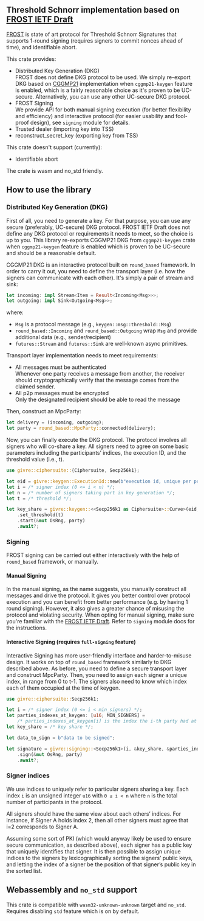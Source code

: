## Threshold Schnorr implementation based on [FROST IETF Draft][draft]

[FROST][draft] is state of art protocol for Threshold Schnorr Signatures that supports 1-round signing (requires
signers to commit nonces ahead of time), and identifiable abort.

This crate provides:
* Distributed Key Generation (DKG) \
  FROST does not define DKG protocol to be used. We simply re-export DKG based on [CGGMP21] implementation
  when `cggmp21-keygen` feature is enabled, which is a fairly reasonable choice as it's proven to be UC-secure.
  Alternatively, you can use any other UC-secure DKG protocol.
* FROST Signing \
  We provide API for both manual signing execution (for better flexibility and efficiency) and interactive protocol
  (for easier usability and fool-proof design), see `signing` module for details.
* Trusted dealer (importing key into TSS)
* reconstruct_secret_key (exporting key from TSS)

This crate doesn't support (currently):
* Identifiable abort

The crate is wasm and no_std friendly.

## How to use the library

### Distributed Key Generation (DKG)
First of all, you need to generate a key. For that purpose, you can use any secure
(preferably, UC-secure) DKG protocol. FROST IETF Draft does not define any DKG
protocol or requirements it needs to meet, so the choice is up to you. This library
re-exports CGGMP21 DKG from `cggmp21-keygen` crate when `cggmp21-keygen` feature
is enabled which is proven to be UC-secure and should be a reasonable default.

CGGMP21 DKG is an interactive protocol built on `round_based` framework. In order
to carry it out, you need to define the transport layer (i.e. how the signers can
communicate with each other). It's simply a pair of stream and sink:

```rust
let incoming: impl Stream<Item = Result<Incoming<Msg>>>;
let outgoing: impl Sink<Outgoing<Msg>>;
```

where:
* `Msg` is a protocol message (e.g., `keygen::msg::threshold::Msg`)
* `round_based::Incoming` and `round_based::Outgoing` wrap `Msg` and provide additional data (e.g., sender/recipient)
* `futures::Stream` and `futures::Sink` are well-known async primitives.


Transport layer implementation needs to meet requirements:
* All messages must be authenticated \
  Whenever one party receives a message from another, the receiver should cryptographically
  verify that the message comes from the claimed sender.
* All p2p messages must be encrypted \
  Only the designated recipient should be able to read the message

Then, construct an MpcParty:
```rust
let delivery = (incoming, outgoing);
let party = round_based::MpcParty::connected(delivery);
```

Now, you can finally execute the DKG protocol. The protocol involves all signers
who will co-share a key. All signers need to agree on some basic parameters including
the participants’ indices, the execution ID, and the threshold value (i.e., t).
```rust
use givre::ciphersuite::{Ciphersuite, Secp256k1};

let eid = givre::keygen::ExecutionId::new(b"execution id, unique per protocol execution");
let i = /* signer index (0 <= i < n) */;
let n = /* number of signers taking part in key generation */;
let t = /* threshold */;

let key_share = givre::keygen::<<Secp256k1 as Ciphersuite>::Curve>(eid, i, n)
    .set_threshold(t)
    .start(&mut OsRng, party)
    .await?;
```

### Signing
FROST signing can be carried out either interactively with the help of `round_based`
framework, or manually.

#### Manual Signing
In the manual signing, as the name suggests, you manually construct all messages
and drive the protocol. It gives you better control over protocol execution and
you can benefit from better performance (e.g. by having 1 round signing). However,
it also gives a greater chance of misusing the protocol and violating security.
When opting for manual signing, make sure you're familiar with the [FROST IETF Draft][draft].
Refer to `signing` module docs for the instructions.

#### Interactive Signing (requires `full-signing` feature)
Interactive Signing has more user-friendly interface and harder-to-misuse design.
It works on top of `round_based` framework similarly to DKG described above.
As before, you need to define a secure transport layer and construct MpcParty.
Then, you need to assign each signer a unique index, in range from 0 to t-1. The
signers also need to know which index each of them occupied at the time of keygen.

```rust
use givre::ciphersuite::Secp256k1;

let i = /* signer index (0 <= i < min_signers) */;
let parties_indexes_at_keygen: [u16; MIN_SIGNERS] =
    /* parties_indexes_at_keygen[i] is the index the i-th party had at keygen */;
let key_share = /* key share */;

let data_to_sign = b"data to be signed";

let signature = givre::signing::<Secp256k1>(i, &key_share, &parties_indexes_at_keygen, data_to_sign)
    .sign(&mut OsRng, party)
    .await?;
```
### Signer indices
We use indices to uniquely refer to particular signers sharing a key. Each
index `i` is an unsigned integer `u16` with `0 ≤ i < n` where `n` is the
total number of participants in the protocol.

All signers should have the same view about each others’ indices. For instance,
if Signer A holds index 2, then all other signers must agree that i=2 corresponds
to Signer A.

Assuming some sort of PKI (which would anyway likely be used to ensure secure
communication, as described above), each signer has a public key that uniquely
identifies that signer. It is then possible to assign unique indices to the signers
by lexicographically sorting the signers’ public keys, and letting the index of a
signer be the position of that signer’s public key in the sorted list.

## Webassembly and `no_std` support
This crate is compatible with `wasm32-unknown-unknown` target and `no_std`. Requires
disabling `std` feature which is on by default.

[CGGMP21]: https://github.com/dfns/cggmp21
[draft]: https://www.ietf.org/archive/id/draft-irtf-cfrg-frost-15.html
